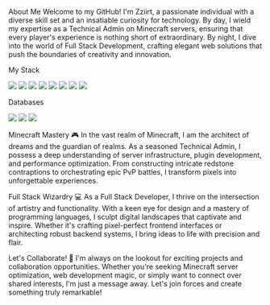 About Me
Welcome to my GitHub! I'm Zziirt, a passionate individual with a diverse skill set and an insatiable curiosity for technology. By day, I wield my expertise as a Technical Admin on Minecraft servers, ensuring that every player's experience is nothing short of extraordinary. By night, I dive into the world of Full Stack Development, crafting elegant web solutions that push the boundaries of creativity and innovation.

My Stack 

<img src="https://img.shields.io/badge/JavaScript-B8860B?style=for-the-badge&logo=javascript&logoColor=white" />
<img src="https://img.shields.io/badge/HTML-A52A2A?style=for-the-badge&logo=html5&logoColor=black" />
<img src="https://img.shields.io/badge/CSS-6495ED?style=for-the-badge&logo=css3&logoColor=white" />
<img src="https://img.shields.io/badge/Node.JS-green?style=for-the-badge&logo=node.js&logoColor=F5F5F5" />
<img src="https://img.shields.io/badge/React-4169E1?style=for-the-badge&logo=react&logoColor=E0FFFF" />
<img src="https://img.shields.io/badge/Sass-DDA0DD?style=for-the-badge&logo=sass&logoColor=FF00FF" />
<img src="https://img.shields.io/badge/Scss-800080?style=for-the-badge&logo=sass&logoColor=F0FFFF" />
<img src="https://img.shields.io/badge/Vite-FFFFFF?style=for-the-badge&logo=vite&logoColor=FFA500" />

Databases

<img src="https://img.shields.io/badge/SQlite-808080?style=for-the-badge&logo=sqlite&logoColor=FFFFFF" />
<img src="https://img.shields.io/badge/MySQL-FFFFFF?style=for-the-badge&logo=mysql&logoColor=00FF00" />
<img src="https://img.shields.io/badge/MariaDB-FF00FF?style=for-the-badge&logo=mariadb&logoColor=FFFFFF" />


Minecraft Mastery 🎮
In the vast realm of Minecraft, I am the architect of dreams and the guardian of realms. As a seasoned Technical Admin, I possess a deep understanding of server infrastructure, plugin development, and performance optimization. From constructing intricate redstone contraptions to orchestrating epic PvP battles, I transform pixels into unforgettable experiences.

Full Stack Wizardry 💻
As a Full Stack Developer, I thrive on the intersection of artistry and functionality. With a keen eye for design and a mastery of programming languages, I sculpt digital landscapes that captivate and inspire. Whether it's crafting pixel-perfect frontend interfaces or architecting robust backend systems, I bring ideas to life with precision and flair.

Let's Collaborate! 🚀
I'm always on the lookout for exciting projects and collaboration opportunities. Whether you're seeking Minecraft server optimization, web development magic, or simply want to connect over shared interests, I'm just a message away. Let's join forces and create something truly remarkable!


